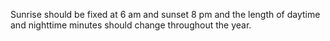 Sunrise should be fixed at 6 am and sunset 8 pm and the length of daytime and nighttime minutes should change throughout the year.

